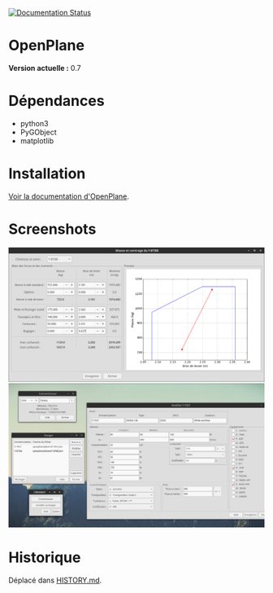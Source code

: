 [![Documentation Status](https://readthedocs.org/projects/openplane/badge/?version=latest)](http://openplane.readthedocs.org/fr/latest/?badge=latest)

# OpenPlane

**Version actuelle :** 0.7

# Dépendances
- python3
- PyGObject
- matplotlib

# Installation
[Voir la documentation d'OpenPlane](http://openplane.readthedocs.org/fr/latest/installation.html).

# Screenshots
![OpenPlane v0.6 : masse et centrage](images/screenshots/preview_weight_v06.png)
![OpenPlane v0.4](images/screenshots/preview_v04.png)

# Historique
Déplacé dans [HISTORY.md](HISTORY.md).
